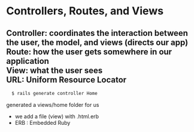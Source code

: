 # Controllers, Routes, and Views

Controller: coordinates the interaction between the user, the model, and views (directs our app)
<br/>
Route: how the user gets somewhere in our application
<br/>
View: what the user sees
<br/>
URL: Uniform Resource Locator
 --------------------------------
```bash
  $ rails generate controller Home
```
generated a views/home folder for us
 - we add a file (view) with .html.erb
 - ERB : Embedded Ruby